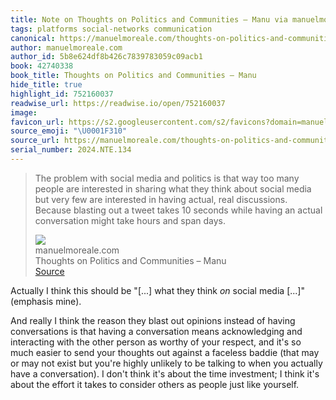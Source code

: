 ```yaml
---
title: Note on Thoughts on Politics and Communities – Manu via manuelmoreale.com
tags: platforms social-networks communication
canonical: https://manuelmoreale.com/thoughts-on-politics-and-communities
author: manuelmoreale.com
author_id: 5b8e624df8b426c7839783059c09acb1
book: 42740338
book_title: Thoughts on Politics and Communities – Manu
hide_title: true
highlight_id: 752160037
readwise_url: https://readwise.io/open/752160037
image:
favicon_url: https://s2.googleusercontent.com/s2/favicons?domain=manuelmoreale.com
source_emoji: "\U0001F310"
source_url: https://manuelmoreale.com/thoughts-on-politics-and-communities#:~:text=The%20problem%20with,and%20span%20days.
serial_number: 2024.NTE.134
---
```

> The problem with social media and politics is that way too many people are interested in sharing what they think about social media but very few are interested in having actual, real discussions. Because blasting out a tweet takes 10 seconds while having an actual conversation might take hours and span days.
> <div class="quoteback-footer"><div class="quoteback-avatar"><img class="mini-favicon" src="https://s2.googleusercontent.com/s2/favicons?domain=manuelmoreale.com"></div><div class="quoteback-metadata"><div class="metadata-inner"><span style="display:none">FROM:</span><div aria-label="manuelmoreale.com" class="quoteback-author"> manuelmoreale.com</div><div aria-label="Thoughts on Politics and Communities – Manu" class="quoteback-title"> Thoughts on Politics and Communities – Manu</div></div></div><div class="quoteback-backlink"><a target="_blank" aria-label="go to the full text of this quotation" rel="noopener" href="https://manuelmoreale.com/thoughts-on-politics-and-communities#:~:text=The%20problem%20with,and%20span%20days." class="quoteback-arrow"> Source</a></div></div>

Actually I think this should be "[...] what they think _on_ social media [...]" (emphasis mine).

And really I think the reason they blast out opinions instead of having conversations is that having a conversation means acknowledging and interacting with the other person as worthy of your respect, and it's so much easier to send your thoughts out against a faceless baddie (that may or may not exist but you're highly unlikely to be talking to when you actually have a conversation). I don't think it's about the time investment; I think it's about the effort it takes to consider others as people just like yourself.